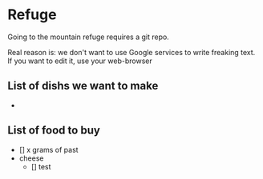# Refuge

Going to the mountain refuge requires a git repo. 

Real reason is: we don't want to use Google services to write freaking text. If you want to edit it, use your web-browser

## List of dishs we want to make

- 

## List of food to buy 

- [] x grams of past
- cheese
  - [] test
